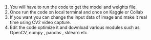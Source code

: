 1. You will have to run the code to get the model and weights file.
2. Once run the code on local terminal and once on Kaggle or Collab
3. If you want you can change the input data of image and make it real time using CV2 video capture.
4. Edit the code optimize it and download various modules such as OpenCV, numpy , pandas , sklearn etc
   
